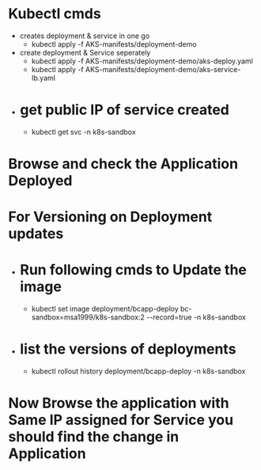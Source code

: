 # Kubectl cmds
- creates deployment & service in one go
    - kubectl apply -f AKS-manifests/deployment-demo
- create deployment & Service seperately
    - kubectl apply -f AKS-manifests/deployment-demo/aks-deploy.yaml
    - kubectl apply -f AKS-manifests/deployment-demo/aks-service-lb.yaml
- # get public IP of service created
    - kubectl get svc -n k8s-sandbox

# Browse and check the Application Deployed

# For Versioning on Deployment updates
- # Run following cmds to Update the image
  - kubectl set image deployment/bcapp-deploy bc-sandbox=msa1999/k8s-sandbox:2 --record=true -n k8s-sandbox
- # list the versions of deployments
  - kubectl rollout history deployment/bcapp-deploy -n k8s-sandbox

# Now Browse the application with Same IP assigned for Service you should find the change in Application

